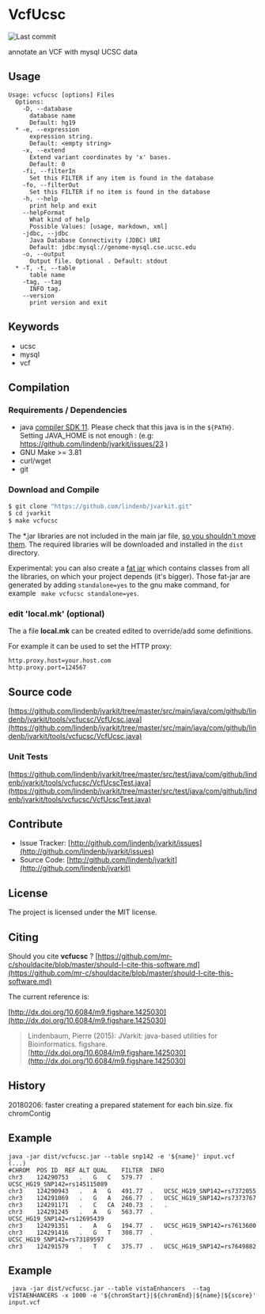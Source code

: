 # VcfUcsc

![Last commit](https://img.shields.io/github/last-commit/lindenb/jvarkit.png)

annotate an VCF with mysql UCSC data


## Usage

```
Usage: vcfucsc [options] Files
  Options:
    -D, --database
      database name
      Default: hg19
  * -e, --expression
      expression string.
      Default: <empty string>
    -x, --extend
      Extend variant coordinates by 'x' bases.
      Default: 0
    -fi, --filterIn
      Set this FILTER if any item is found in the database
    -fo, --filterOut
      Set this FILTER if no item is found in the database
    -h, --help
      print help and exit
    --helpFormat
      What kind of help
      Possible Values: [usage, markdown, xml]
    -jdbc, --jdbc
      Java Database Connectivity (JDBC) URI
      Default: jdbc:mysql://genome-mysql.cse.ucsc.edu
    -o, --output
      Output file. Optional . Default: stdout
  * -T, -t, --table
      table name
    -tag, --tag
      INFO tag.
    --version
      print version and exit

```


## Keywords

 * ucsc
 * mysql
 * vcf


## Compilation

### Requirements / Dependencies

* java [compiler SDK 11](https://jdk.java.net/11/). Please check that this java is in the `${PATH}`. Setting JAVA_HOME is not enough : (e.g: https://github.com/lindenb/jvarkit/issues/23 )
* GNU Make >= 3.81
* curl/wget
* git


### Download and Compile

```bash
$ git clone "https://github.com/lindenb/jvarkit.git"
$ cd jvarkit
$ make vcfucsc
```

The *.jar libraries are not included in the main jar file, [so you shouldn't move them](https://github.com/lindenb/jvarkit/issues/15#issuecomment-140099011 ).
The required libraries will be downloaded and installed in the `dist` directory.

Experimental: you can also create a [fat jar](https://stackoverflow.com/questions/19150811/) which contains classes from all the libraries, on which your project depends (it's bigger). Those fat-jar are generated by adding `standalone=yes` to the gnu make command, for example ` make vcfucsc standalone=yes`.

### edit 'local.mk' (optional)

The a file **local.mk** can be created edited to override/add some definitions.

For example it can be used to set the HTTP proxy:

```
http.proxy.host=your.host.com
http.proxy.port=124567
```
## Source code 

[https://github.com/lindenb/jvarkit/tree/master/src/main/java/com/github/lindenb/jvarkit/tools/vcfucsc/VcfUcsc.java](https://github.com/lindenb/jvarkit/tree/master/src/main/java/com/github/lindenb/jvarkit/tools/vcfucsc/VcfUcsc.java)

### Unit Tests

[https://github.com/lindenb/jvarkit/tree/master/src/test/java/com/github/lindenb/jvarkit/tools/vcfucsc/VcfUcscTest.java](https://github.com/lindenb/jvarkit/tree/master/src/test/java/com/github/lindenb/jvarkit/tools/vcfucsc/VcfUcscTest.java)


## Contribute

- Issue Tracker: [http://github.com/lindenb/jvarkit/issues](http://github.com/lindenb/jvarkit/issues)
- Source Code: [http://github.com/lindenb/jvarkit](http://github.com/lindenb/jvarkit)

## License

The project is licensed under the MIT license.

## Citing

Should you cite **vcfucsc** ? [https://github.com/mr-c/shouldacite/blob/master/should-I-cite-this-software.md](https://github.com/mr-c/shouldacite/blob/master/should-I-cite-this-software.md)

The current reference is:

[http://dx.doi.org/10.6084/m9.figshare.1425030](http://dx.doi.org/10.6084/m9.figshare.1425030)

> Lindenbaum, Pierre (2015): JVarkit: java-based utilities for Bioinformatics. figshare.
> [http://dx.doi.org/10.6084/m9.figshare.1425030](http://dx.doi.org/10.6084/m9.figshare.1425030)


## History

20180206: faster creating a prepared statement for each bin.size. fix chromContig

## Example


```
java -jar dist/vcfucsc.jar --table snp142 -e '${name}' input.vcf
(...)
#CHROM	POS	ID	REF	ALT	QUAL	FILTER	INFO
chr3	124290753	.	G	C	579.77	.	UCSC_HG19_SNP142=rs145115089
chr3	124290943	.	A	G	491.77	.	UCSC_HG19_SNP142=rs7372055
chr3	124291069	.	G	A	266.77	.	UCSC_HG19_SNP142=rs7373767
chr3	124291171	.	C	CA	240.73	.	.
chr3	124291245	.	A	G	563.77	.	UCSC_HG19_SNP142=rs12695439
chr3	124291351	.	A	G	194.77	.	UCSC_HG19_SNP142=rs7613600
chr3	124291416	.	G	T	308.77	.	UCSC_HG19_SNP142=rs73189597
chr3	124291579	.	T	C	375.77	.	UCSC_HG19_SNP142=rs7649882
```
## Example

```
 java -jar dist/vcfucsc.jar --table vistaEnhancers  --tag VISTAENHANCERS -x 1000 -e '${chromStart}|${chromEnd}|${name}|${score}' input.vcf

```


